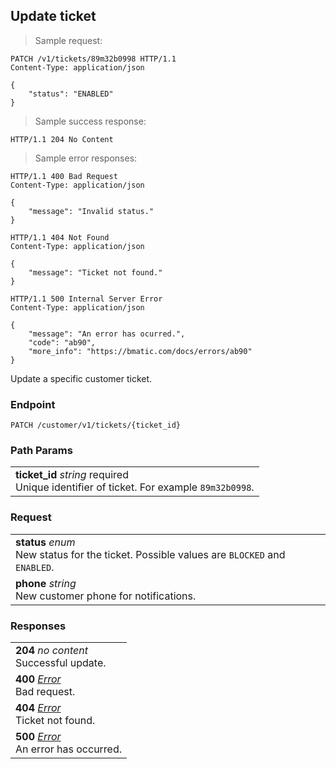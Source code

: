 
## Update ticket

> Sample request:

```http
PATCH /v1/tickets/89m32b0998 HTTP/1.1
Content-Type: application/json

{
    "status": "ENABLED"
}
```

> Sample success response:

```http
HTTP/1.1 204 No Content
```

> Sample error responses:

```http
HTTP/1.1 400 Bad Request
Content-Type: application/json

{
    "message": "Invalid status."
}
```
```http
HTTP/1.1 404 Not Found
Content-Type: application/json

{
    "message": "Ticket not found."
}
```
```http
HTTP/1.1 500 Internal Server Error
Content-Type: application/json

{
    "message": "An error has ocurred.",
    "code": "ab90",
    "more_info": "https://bmatic.com/docs/errors/ab90"
}
```

Update a specific customer ticket.

### Endpoint

`PATCH /customer/v1/tickets/{ticket_id}`

### Path Params

| |
|:---|
|**ticket_id** *string* <span class="required-param">required</span> <br>Unique identifier of ticket. For example `89m32b0998`.|

### Request

| |
|:---|
|**status** *enum* <br> New status for the ticket. Possible values are `BLOCKED` and `ENABLED`. |
|**phone** *string* <br> New customer phone for notifications. |

### Responses

| |
|:---|
|**204** *no content* <br>Successful update.|
|**400** *[Error](#error)* <br>Bad request. |
|**404** *[Error](#error)* <br>Ticket not found. |
|**500** *[Error](#error)* <br>An error has occurred.|
